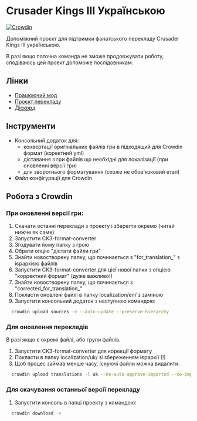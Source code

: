 # Crusader Kings III Українською

[![Crowdin](https://badges.crowdin.net/crusader-kings-iii-ukrainian/localized.svg)](https://crowdin.com/project/crusader-kings-iii-ukrainian)

Допоміжний проєкт для підтримки фанатського перекладу Crusader Kings III українською.

В разі якщо поточна команда не зможе продовжувати роботу, сподіваюсь цей проект допоможе послідовникам.

## Лінки

 - [Працюючий мод](https://steamcommunity.com/sharedfiles/filedetails/?id=3127700882)
 - [Проєкт перекладу](https://crowdin.com/project/crusader-kings-iii-ukrainian/uk)
 - [Діскорд](https://discord.gg/uUXe67aJnz)
 
 
## Інструменти
* Консольний додаток для:
    * конвертації оригінальних файлів гри в підходящий для Crowdin формат (коректний yml)
    * діставання з гри файлів що необхідні для локалізації (при оновленні версії гри)
    * для зворотнього форматування (cхоже не обов'язковий етап)
* Файл конфігурації для Crowdin


## Робота з Crowdin

### При оновленні версії гри:
1. Скачати останні переклади з проекту і зберегти окремо (читай нижче як саме)
2. Запустити CK3-format-converter
3. Згодувати йому папку з грою
4. Обрати опцію "дістати файли гри"
5. Знайти новостворену папку, що починається з "for_translation_" з ієрархією файлів
6. Запустити CK3-format-converter для цієї нової папки з опцією "корректний формат" (дуже важливо!)
7. Знайти новостворену папку, що починається з "corrected_for_translation_"
8. Покласти оновлені файлі в папку localization/en/ з заміною
9. Запустити консольний додаток з наступною командою:

```bash
  crowdin upload sources -v --auto-update --preserve-hierarchy
```

### Для оновлення перекладів 
В разі якщо є окремі файлі, або групи файлів.
1. Запустити CK3-format-converter для корекції формату
2. Покласти в папку localization/uk/ зі збереженням ієрархії (!)
3. Щоб процес займав менше часу, існуючі файли можна видалити.

```bash
  crowdin upload translations -l uk --no-auto-approve-imported --no-import-eq-suggestions -v --preserve-hierarchy
```

### Для скачування останньої версії перекладу
1. Запустити консоль в папці проекту з командою:
```bash
  crowdin download -v
```